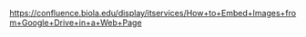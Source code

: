 




https://confluence.biola.edu/display/itservices/How+to+Embed+Images+from+Google+Drive+in+a+Web+Page 
